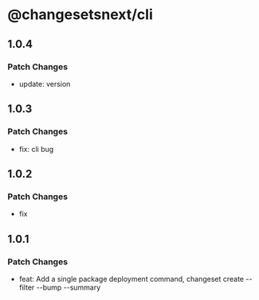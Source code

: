 # @changesetsnext/cli

## 1.0.4

### Patch Changes

- update: version

## 1.0.3

### Patch Changes

- fix: cli bug

## 1.0.2

### Patch Changes

- fix

## 1.0.1

### Patch Changes

- feat: Add a single package deployment command, changeset create --filter --bump --summary

